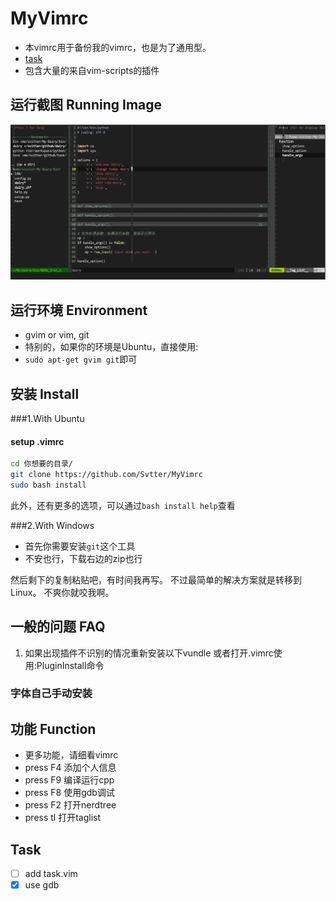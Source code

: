 MyVimrc
===

- 本vimrc用于备份我的vimrc，也是为了通用型。
- [task](#task)
- 包含大量的来自vim-scripts的插件

运行截图 Running Image
---
![截图](install_pic/截屏.png)

运行环境 Environment
---

- gvim or vim, git
- 特别的，如果你的环境是Ubuntu，直接使用:
- `sudo apt-get gvim git`即可


安装 Install
---

###1.With Ubuntu
#### setup .vimrc

```bash 
cd 你想要的目录/
git clone https://github.com/Svtter/MyVimrc
sudo bash install
```

此外，还有更多的选项，可以通过`bash install help`查看

###2.With Windows

- 首先你需要安装`git`这个工具
- 不安也行，下载右边的zip也行

然后剩下的复制粘贴吧，有时间我再写。
不过最简单的解决方案就是转移到Linux。
不爽你就咬我啊。

一般的问题 FAQ
---

1. 如果出现插件不识别的情况重新安装以下vundle 
    或者打开.vimrc使用:PluginInstall命令

### 字体自己手动安装

功能 Function
---

- 更多功能，请细看vimrc
- press F4 添加个人信息
- press F9 编译运行cpp
- press F8 使用gdb调试
- press F2 打开nerdtree
- press tl 打开taglist 

Task
---
- [ ] add task.vim
- [x] use gdb
